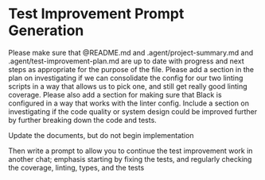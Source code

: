 # Test Improvement Prompt Generation

Please make sure that @README.md and .agent/project-summary.md and .agent/test-improvement-plan.md are up to date with progress and next steps as appropriate for the purpose of the file. Please add a section in the plan on investigating if we can consolidate the config for our two linting scripts in a way that allows us to pick one, and still get really good linting coverage. Please also add a section for making sure that Black is configured in a way that works with the linter config. Include a section on investigating if the code quality or system design could be improved further by further breaking down the code and tests.

Update the documents, but do not begin implementation

Then write a prompt to allow you to continue the test improvement work in another chat; emphasis starting by fixing the tests, and regularly checking the coverage, linting, types, and the tests
